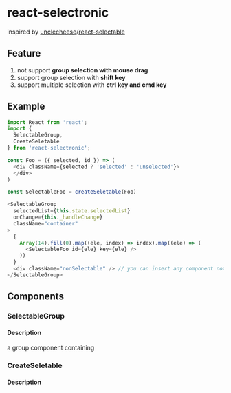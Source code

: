 # react-selectronic

inspired by [unclecheese](https://github.com/unclecheese)/[react-selectable](https://github.com/unclecheese/react-selectable)

## Feature
1. not support __group selection with mouse drag__
2. support group selection with __shift key__
3. support multiple selection with __ctrl key and cmd  key__

## Example

```js
import React from 'react';
import {
  SelectableGroup,
  CreateSeletable
} from 'react-selectronic';

const Foo = ({ selected, id }) => (
  <div className={selected ? 'selected' : 'unselected'}>
  </div>
)

const SelectableFoo = createSeletable(Foo)

<SelectableGroup
  selectedList={this.state.selectedList}
  onChange={this._handleChange}
  className="container"
>
  {
    Array(14).fill(0).map((ele, index) => index).map((ele) => (
      <SelectableFoo id={ele} key={ele} />
    ))
  }
  <div className="nonSelectable" /> // you can insert any component not selectable
</SelectableGroup>

```

## Components

### SelectableGroup
#### Description
a group component containing

### CreateSeletable
#### Description
